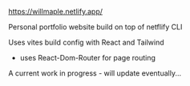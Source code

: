 https://willmaple.netlify.app/

Personal portfolio website build on top of netflify CLI

Uses vites build config with React and Tailwind
* uses React-Dom-Router for page routing

A current work in progress - will update eventually...